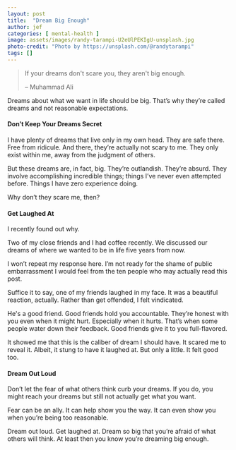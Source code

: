 ```yaml
---
layout: post
title:  "Dream Big Enough"
author: jef
categories: [ mental-health ]
image: assets/images/randy-tarampi-U2eUlPEKIgU-unsplash.jpg
photo-credit: "Photo by https://unsplash.com/@randytarampi"
tags: []
---
```


> If your dreams don't scare you, they aren't big enough.
>
> – Muhammad Ali
>

Dreams about what we want in life should be big. That’s why they’re called dreams and not reasonable expectations. 

#### Don’t Keep Your Dreams Secret

I have plenty of dreams that live only in my own head. They are safe there. Free from ridicule. And there, they’re actually not scary to me. They only exist within me, away from the judgment of others. 

But these dreams are, in fact, big. They’re outlandish. They’re absurd. They involve accomplishing incredible things; things I’ve never even attempted before. Things I have zero experience doing. 

Why don’t they scare me, then?

#### Get Laughed At

I recently found out why. 

Two of my close friends and I had coffee recently. We discussed our dreams of where we wanted to be in life five years from now. 

I won’t repeat my response here. I’m not ready for the shame of public embarrassment I would feel from the ten people who may actually read this post.

Suffice it to say, one of my friends laughed in my face. It was a beautiful reaction, actually. Rather than get offended, I felt vindicated. 

He's a good friend. Good friends hold you accountable. They’re honest with you even when it might hurt. Especially when it hurts. That’s when some people water down their feedback. Good friends give it to you full-flavored.

It showed me that this is the caliber of dream I should have. It scared me to reveal it. Albeit, it stung to have it laughed at. But only a little. It felt good too.

#### Dream Out Loud

Don’t let the fear of what others think curb your dreams. If you do, you might reach your dreams but still not actually get what you want. 

Fear can be an ally. It can help show you the way. It can even show you when you’re being too reasonable. 

Dream out loud. Get laughed at. Dream so big that you’re afraid of what others will think. At least then you know you’re dreaming big enough. 